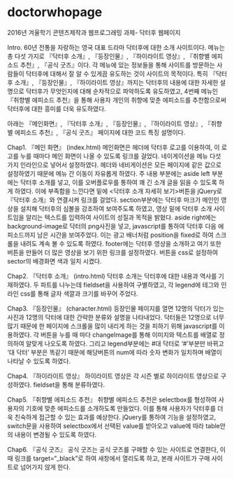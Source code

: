# doctorwhopage
2016년 겨울학기 콘텐츠제작과 웹프로그래밍 과제- 닥터후 웹페이지

Intro.
  60년 전통을 자랑하는 영국 대표 드라마 닥터후에 대한 소개 사이트이다. 메뉴는 총 다섯 가지로 『닥터후 소개』, 『등장인물』, 『하이라이트 영상』, 『취향별 에피소드 추천』, 『공식 굿즈』이다. 각 메뉴에 있는 정보들을 통해 사이트를 방문하는 사람들이 닥터후에 대해서 잘 알 수 있게끔 유도하는 것이 사이트의 목적이다. 특히 『닥터후 소개』, 『등장인물』, 『하이라이트 영상』까지는 닥터후의 내용에 대한 자세한 설명으로 닥터후가 무엇인지에 대해 순차적으로 파악하도록 유도하였고, 4번째 메뉴인 『취향별 에피소드 추천』을 통해 사용자 개인의 취향에 맞춘 에피소드를 추천함으로써 닥터후에 대한 흥미를 더욱 유도하였다.

  아래는 『메인화면』, 『닥터후 소개』, 『등장인물』, 『하이라이트 영상』, 『취향별 에피소드 추천』, 『공식 굿즈』 페이지에 대한 코드 특징 설명이다.

Chap1. 『메인 화면』 (index.html)
  메인화면은 헤더에 닥터후 로고를 이용하여, 이 로고를 누를 때마다 메인 화면이 나올 수 있도록 링크를 걸었다. 네이게이션을 메뉴 다섯 가지 인라인으로 넣어서 설정하였다. 헤더와 네비게이션은 모든 페이지에 같은 값으로 설정하였기 때문에 메뉴 간 이동이 자유롭게 하였다. 주 내용 부분에는 aside left 부분에는 닥터후 소개를 넣고, 이를 오버플로우를 통하여 꽤 긴 소개 글을 읽을 수 있도록 하게 하였다. 이에 부족함을 느낀다면 밑에 <닥터후 소개 자세히 보기>버튼을 jQuery로 『닥터후 소개』와 연결시켜 링크를 걸었다. section부분에는 닥터후 마크가 메인인 영상을 설치해 닥터후의 심볼을 강조하여 보여주도록 하였고, 영상 밑에 닥터후 소개 사이트임을 알리는 텍스트를 입력하여 사이트의 성질과 목적을 밝혔다. aside right에는 background-image로 닥터의 png사진을 넣고, javascript를 통하여 닥터후 다음 에피소드까지 남은 시간을 보여주었다. 이는 광고 배너처럼 position을 fixed로 하여 스크롤을 내려도 계속 볼 수 있도록 하였다. footer에는 닥터후 영상을 소개하고 여기 또한 버튼을 만들어 더 많은 영상을 보기 위한 링크를 설정하였다. 버튼을 css로 설정하여 sector의 배경화면 색과 일치 시켰다.

Chap2. 『닥터후 소개』 (intro.html)
  닥터후 소개는 닥터후에 대한 내용과 역사를 기재하였다. 두 파트를 나누는데 fieldset을 사용하여 구별하였고, 각 legend에 <h>테그와 인라인 css를 통해 글자 색깔과 크기를 바꾸어 주었다.

Chap3. 『등장인물』 (character.html)
  등장인물 페이지를 열면 12명의 닥터가 있는 사진과 12명의 닥터에 대한 간략한 분류와 설명을 나타내었다. 닥터들은 12명으로 너무 많기 때문에 한 페이지에 스크롤을 많이 내리게 하는 것을 피하기 위해 javascript를 이용하였다. 각 버튼을 누를 때 마다 changeImage를 통해 이미지와 텍스트를 배열로 정의하여 알맞게 나오도록 하였다. 그리고 legend부분에는 #대 닥터로 ‘#’부분만 바뀌고 ‘대 닥터’ 부분은 똑같기 때문에 해당버튼의 num에 따라 숫자 변화가 일치하며 배열이 나타날 수 있도록 하였다. 

Chap4. 『하이라이트 영상』
  하이라이트 영상은 각 시즌 별로 하이라이트 영상으로 구성하였다. fieldset을 통해 분류하였다.

Chap5. 『취향별 에피소드 추천』
  취향별 에피소드 추천은 selectbox를 형성하여 사용자의 기호에 맞춘 에피소드를 소개하도록 만들었다. 이를 통해 사용자가 닥터후를 더욱 친숙하게 접근할 수 있는 효과를 예상한다. jQuery를 통하여 기능을 설정하였고, switch문을 사용하여 selectbox에서 선택된 value를 받아오고 value에 따라 table안의 내용이 변경될 수 있도록 하였다.

Chap6. 『공식 굿즈』
  공식 굿즈는 공식 굿즈를 구매할 수 있는 사이트로 연결한다, 이때 링크를 target=“_black”로 하여 새창에서 열리도록 하고, 본래 사이트가 구매 사이트로 넘어가지 않게 한다.
